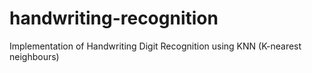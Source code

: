 # handwriting-recognition
Implementation of Handwriting Digit Recognition using KNN (K-nearest neighbours) 
